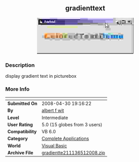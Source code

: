 ﻿<div align="center">

## gradienttext

<img src="PIC20084221029355186.jpg">
</div>

### Description

display gradient text in picturebox
 
### More Info
 


<span>             |<span>
---                |---
**Submitted On**   |2008-04-30 19:16:22
**By**             |[albert f wit](https://github.com/Planet-Source-Code/PSCIndex/blob/master/ByAuthor/albert-f-wit.md)
**Level**          |Intermediate
**User Rating**    |5.0 (15 globes from 3 users)
**Compatibility**  |VB 6\.0
**Category**       |[Complete Applications](https://github.com/Planet-Source-Code/PSCIndex/blob/master/ByCategory/complete-applications__1-27.md)
**World**          |[Visual Basic](https://github.com/Planet-Source-Code/PSCIndex/blob/master/ByWorld/visual-basic.md)
**Archive File**   |[gradientte211136512008\.zip](https://github.com/Planet-Source-Code/albert-f-wit-gradienttext__1-70448/archive/master.zip)








